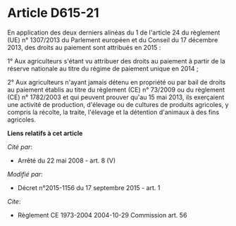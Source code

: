 # Article D615-21

En application des deux derniers alinéas du 1  de l'article 24 du règlement (UE) n° 1307/2013 du Parlement européen et  du
Conseil du 17 décembre 2013, des droits au paiement sont attribués en  2015 :

1° Aux agriculteurs s'étant vu attribuer des droits au  paiement à partir de la réserve nationale au titre du régime de
paiement unique en 2014 ;

2° Aux agriculteurs n'ayant jamais  détenu en propriété ou par bail de droits au paiement établis au titre  du règlement (CE)
n° 73/2009 ou du règlement (CE) n° 1782/2003 et qui  peuvent prouver qu'au 15 mai 2013, ils exerçaient une activité de
production, d'élevage ou de cultures de produits agricoles, y compris la  récolte, la traite, l'élevage et la détention
d'animaux à des fins  agricoles.

**Liens relatifs à cet article**

_Cité par_:

  - Arrêté du 22 mai 2008 - art. 8 (V)

_Modifié par_:

  - Décret n°2015-1156 du 17 septembre 2015 - art. 1

_Cite_:

  - Règlement CE 1973-2004 2004-10-29 Commission art. 56
